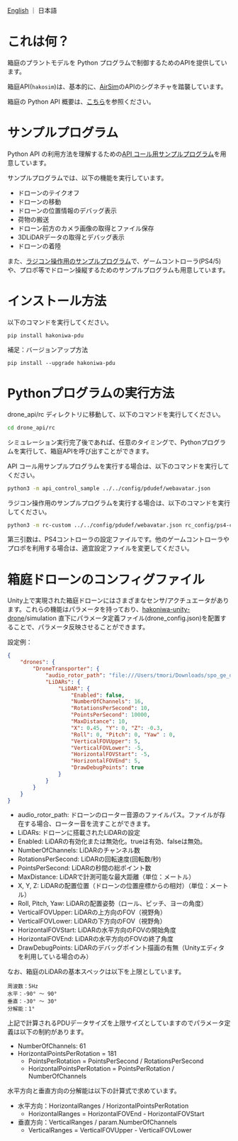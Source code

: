 
[English](README.md) ｜ 日本語

# これは何？

箱庭のプラントモデルを Python プログラムで制御するためのAPIを提供しています。

箱庭API(`hakosim`)は、基本的に、[AirSim](https://microsoft.github.io/AirSim/)のAPIのシグネチャを踏襲しています。

箱庭の Python API 概要は、[こちら](/drone_api/libs/README.md)を参照ください。

# サンプルプログラム

Python API の利用方法を理解するための[API コール用サンプルプログラム](/drone_api/rc/api_control_sample.py)を用意しています。

サンプルプログラムでは、以下の機能を実行しています。

* ドローンのテイクオフ
* ドローンの移動
* ドローンの位置情報のデバッグ表示
* 荷物の搬送
* ドローン前方のカメラ画像の取得とファイル保存
* 3DLiDARデータの取得とデバッグ表示
* ドローンの着陸

また、[ラジコン操作用のサンプルプログラム](drone_api/rc/rc-custom.py)で、ゲームコントローラ(PS4/5)や、プロポ等でドローン操縦するためのサンプルプログラムも用意しています。


# インストール方法

以下のコマンドを実行してください。

```
pip install hakoniwa-pdu
```

補足：バージョンアップ方法

```
pip install --upgrade hakoniwa-pdu
```

# Pythonプログラムの実行方法

drone_api/rc ディレクトリに移動して、以下のコマンドを実行してください。

```bash
cd drone_api/rc
```

シミュレーション実行完了後であれば、任意のタイミングで、Pythonプログラムを実行して、箱庭APIを呼び出すことができます。

API コール用サンプルプログラムを実行する場合は、以下のコマンドを実行してください。
```bash
python3 -m api_control_sample ../../config/pdudef/webavatar.json
```

ラジコン操作用のサンプルプログラムを実行する場合は、以下のコマンドを実行してください。
```bash
python3 -m rc-custom ../../config/pdudef/webavatar.json rc_config/ps4-control.json
```

第三引数は、PS4コントローラの設定ファイルです。他のゲームコントローラやプロポを利用する場合は、適宜設定ファイルを変更してください。

# 箱庭ドローンのコンフィグファイル

Unity上で実現された箱庭ドローンにはさまざまなセンサ/アクチュエータがあります。これらの機能はパラメータを持っており、[hakoniwa-unity-drone](https://github.com/hakoniwalab/hakoniwa-unity-drone)/simulation 直下にパラメータ定義ファイル(drone_config.json)を配置することで、パラメータ反映させることができます。


設定例：
```json
{
    "drones": {
        "DroneTransporter": {
            "audio_rotor_path": "file:///Users/tmori/Downloads/spo_ge_doron_tobi_r01.mp3",
            "LiDARs": {
                "LiDAR": {
                    "Enabled": false,
                    "NumberOfChannels": 16,
                    "RotationsPerSecond": 10,
                    "PointsPerSecond": 10000,
                    "MaxDistance": 10,
                    "X": 0.45, "Y": 0, "Z": -0.3,
                    "Roll": 0, "Pitch": 0, "Yaw" : 0,
                    "VerticalFOVUpper": 5,
                    "VerticalFOVLower": -5,
                    "HorizontalFOVStart": -5,
                    "HorizontalFOVEnd": 5,
                    "DrawDebugPoints": true
                }
            }
        }
    }
}
```

* audio_rotor_path: ドローンのローター音源のファイルパス。ファイルが存在する場合、ローター音を流すことができます。
* LiDARs: ドローンに搭載されたLiDARの設定
* Enabled: LiDARの有効化または無効化。trueは有効、falseは無効。
* NumberOfChannels: LiDARのチャンネル数
* RotationsPerSecond: LiDARの回転速度(回転数/秒)
* PointsPerSecond: LiDARの秒間の総ポイント数
* MaxDistance: LiDARで計測可能な最大距離（単位：メートル）
* X, Y, Z: LiDARの配置位置（ドローンの位置座標からの相対）（単位：メートル）
* Roll, Pitch, Yaw: LiDARの配置姿勢（ロール、ピッチ、ヨーの角度）
* VerticalFOVUpper: LiDARの上方向のFOV（視野角）
* VerticalFOVLower: LiDARの下方向のFOV（視野角）
* HorizontalFOVStart: LiDARの水平方向のFOVの開始角度
* HorizontalFOVEnd: LiDARの水平方向のFOVの終了角度
* DrawDebugPoints: LiDARのデバッグポイント描画の有無（Unityエディタを利用している場合のみ）

なお、箱庭のLiDARの基本スペックは以下を上限としています。

```
周波数：5Hz
水平：-90° 〜 90°
垂直：-30° 〜 30°
分解能：1°
```

上記で計算されるPDUデータサイズを上限サイズとしていますのでパラメータ定義は以下の制約があります。

* NumberOfChannels: 61
* HorizontalPointsPerRotation = 181
  * PointsPerRotation = PointsPerSecond / RotationsPerSecond
  * HorizontalPointsPerRotation = PointsPerRotation / NumberOfChannels

水平方向と垂直方向の分解能は以下の計算式で求めています。

* 水平方向：HorizontalRanges / HorizontalPointsPerRotation
  * HorizontalRanges = HorizontalFOVEnd - HorizontalFOVStart
* 垂直方向：VerticalRanges / param.NumberOfChannels
  * VerticalRanges = VerticalFOVUpper - VerticalFOVLower
